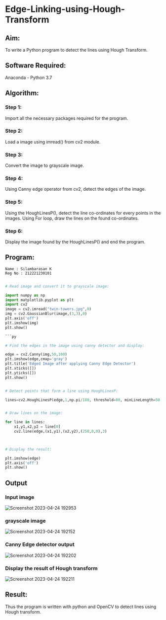 # Edge-Linking-using-Hough-Transform
## Aim:
To write a Python program to detect the lines using Hough Transform.

## Software Required:
Anaconda - Python 3.7

## Algorithm:
### Step 1:
Import all the necessary packages required for the program.

### Step 2:
Load a image using imread() from cv2 module.

### Step 3:
Convert the image to grayscale image.

### Step 4:
Using Canny edge operator from cv2, detect the edges of the image.

### Step 5:
Using the HoughLinesP(), detect the line co-ordinates for every points in the images. Using For loop, draw the lines on the found co-ordinates.

### Step 6:
Display the image found by the HoughLinesP() and end the program.


## Program:
```
Name : Silambarasan K
Reg No : 212221230101
```
```Python

# Read image and convert it to grayscale image:

import numpy as np
import matplotlib.pyplot as plt
import cv2
image = cv2.imread("twin-towers.jpg",0)
img = cv2.GaussianBlur(image,(3,3),0)
plt.axis('off')
plt.imshow(img)
plt.show()

```py

# Find the edges in the image using canny detector and display:

edge = cv2.Canny(img,50,100)
plt.imshow(edge,cmap='gray')
plt.title('Edged Image after applying Canny Edge Detector')
plt.xticks([])
plt.yticks([])
plt.show()

```
```py

# Detect points that form a line using HoughLinesP:

lines=cv2.HoughLinesP(edge,1,np.pi/180, threshold=80, minLineLength=50,maxLineGap=250)

```
```py

# Draw lines on the image:

for line in lines:
    x1,y1,x2,y2 = line[0]
    cv2.line(edge,(x1,y1),(x2,y2),(250,0,0),3)
    
```

```py

# Display the result:

plt.imshow(edge)
plt.axis('off')
plt.show()

```
## Output

### Input image 
![Screenshot 2023-04-24 192953](https://user-images.githubusercontent.com/94525786/234019343-7ec27546-7643-49a1-bb16-89160378eb36.png)

### grayscale image
![Screenshot 2023-04-24 192152](https://user-images.githubusercontent.com/94525786/234018196-a86aa871-a894-4b3d-ad04-ad0a0da8328f.png)

### Canny Edge detector output
![Screenshot 2023-04-24 192202](https://user-images.githubusercontent.com/94525786/234018226-d9b4c518-b0fe-439f-a35d-41063a5824d2.png)


### Display the result of Hough transform

![Screenshot 2023-04-24 192211](https://user-images.githubusercontent.com/94525786/234018233-06db5df8-152a-4a63-bcb6-bf8f34013051.png)

## Result:
Thus the program is written with python and OpenCV to detect lines using Hough transform. 
